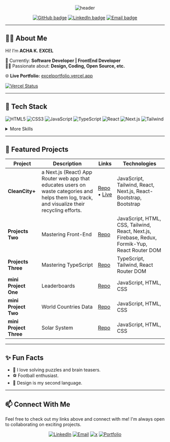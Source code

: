 <p align="center">
  <img src="https://capsule-render.vercel.app/api?type=waving&color=0:6e57e0,100:22d3ee&height=150&section=header&text=Hi%20there!%20I'm%20EXCEL%20👋&fontSize=32&fontColor=ffffff" alt="header"/>
</p>

<p align="center">
  <a href="https://github.com/Axcel-Designs"><img src="https://img.shields.io/github/followers/Axcel-Designs?label=Follow&style=social" alt="GitHub badge"></a>
  <a href="https://linkedin.com/in/excel-acha"><img src="https://img.shields.io/badge/LinkedIn-blue?style=flat&logo=linkedin" alt="LinkedIn badge"></a>
  <a href="mailto:axceldesigns@gmail.com"><img src="https://img.shields.io/badge/Email-D14836?style=flat&logo=gmail&logoColor=white" alt="Email badge"></a>
</p>

---

## 👨‍💻 About Me

Hi! I’m **ACHA K. EXCEL**  
<!-- 🌍 Based in: **Nigeria**   -->
💼 Currently: **Software Developer | FrontEnd Developer**  
🧑‍🎨 Passionate about: **Design, Coding, Open Source, etc.**  

🌐 **Live Portfolio:** [excelportfolio.vercel.app](https://excelportfolio.vercel.app/)

[![Vercel Status](https://img.shields.io/github/deployments/Axcel-Designs/excel-portfolio/Production?label=vercel&logo=vercel&color=0ACF83)](https://excelportfolio.vercel.app/)

---

## 🚀 Tech Stack

![HTML5](https://img.shields.io/badge/-HTML5-E34F26?style=for-the-badge&logo=html5&logoColor=fff)
![CSS3](https://img.shields.io/badge/-CSS3-1572B6?style=for-the-badge&logo=css3&logoColor=fff)
![JavaScript](https://img.shields.io/badge/-JavaScript-F7DF1E?style=for-the-badge&logo=javascript&logoColor=000)
![TypeScript](https://img.shields.io/badge/-TypeScript-3178C6?style=for-the-badge&logo=typescript&logoColor=fff)
![React](https://img.shields.io/badge/-React-20232A?style=for-the-badge&logo=react)
![Next.js](https://img.shields.io/badge/-Next.js-000?style=for-the-badge&logo=nextdotjs&logoColor=fff)
![Tailwind](https://img.shields.io/badge/-Tailwind_CSS-06B6D4?style=for-the-badge&logo=tailwind-css&logoColor=fff)

<details>
<summary>More Skills</summary>

![Figma](https://img.shields.io/badge/-Figma-F24E1E?style=for-the-badge&logo=figma&logoColor=fff)
![Git](https://img.shields.io/badge/-Git-F05032?style=for-the-badge&logo=git&logoColor=fff)

</details>

---

## 🌟 Featured Projects

 | Project | Description | Links | Technologies |
|---------|-------------|-------|--------------|
| **CleanCity+** | a Next.js (React) App Router web app that educates users on waste categories and helps them log, track, and visualize their recycling efforts. | [Repo](https://github.com/Axcel-Designs/CleanCityPlus) • [Live](https://cleancity-plus.vercel.app) | JavaScript, Tailwind, React, Next.js, React-Bootstrap, Bootstrap |
| **Projects Two** | Mastering Front-End | [Repo](https://github.com/Axcel-Designs/REACT_tasks) | JavaScript, HTML, CSS, Tailwind, React, Next.js, Firebase, Redux, Formik-Yup, React Router DOM |
| **Projects Three** | Mastering TypeScript | [Repo](https://github.com/Axcel-Designs/typescript) | TypeScript, Tailwind, React Router DOM |
| **mini Project One** | Leaderboards | [Repo](https://axcel-designs.github.io/leaderboard/) | JavaScript, HTML, CSS |
| **mini Project Two** | World Countries Data | [Repo](https://github.com/Axcel-Designs/worldCountriesData) | JavaScript, HTML, CSS |
| **mini Project Three** | Solar System | [Repo](https://github.com/Axcel-Designs/solarSystem) | JavaScript, HTML, CSS |

---

## ✨ Fun Facts

- 🧩 I love solving puzzles and brain teasers.
- ⚽ Football enthusiast.
- 🎨 Design is my second language.

---

## 📫 Connect With Me

Feel free to check out my links above and connect with me! I'm always open to collaborating on exciting projects.

<p align="center">
  <a href="https://linkedin.com/in/excel-acha"><img src="https://img.shields.io/badge/LinkedIn-blue?style=for-the-badge&logo=linkedin" alt="LinkedIn"></a>
  <a href="mailto:axceldesigns@gmail.com"><img src="https://img.shields.io/badge/Email-D14836?style=for-the-badge&logo=gmail&logoColor=white" alt="Email"></a>
  <a href="https://x.com/axceldesigns"><img src="https://img.shields.io/badge/Twitter-1DA1F2?style=for-the-badge&logo=x" alt="x"></a>
  <a href="https://excelportfolio.vercel.app/"><img src="https://img.shields.io/badge/Portfolio-6e57e0?style=for-the-badge&logo=vercel&logoColor=white" alt="Portfolio"></a>
</p>
